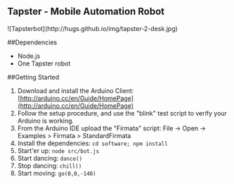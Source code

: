 ## Tapster - Mobile Automation Robot

<span>
    ![Tapsterbot](http://hugs.github.io/img/tapster-2-desk.jpg)
</span>

##Dependencies
- Node.js
- One Tapster robot

##Getting Started

1. Download and install the Arduino Client: [http://arduino.cc/en/Guide/HomePage](http://arduino.cc/en/Guide/HomePage)
2. Follow the setup procedure, and use the "blink" test script to verify your Arduino is working.
3. From the Arduino IDE upload the "Firmata" script: File -> Open -> Examples > Firmata > StandardFirmata
4. Install the dependencies: `cd software; npm install`
5. Start'er up: `node src/bot.js`
6. Start dancing: `dance()`
7. Stop dancing: `chill()`
8. Start moving: `go(0,0,-140)`
